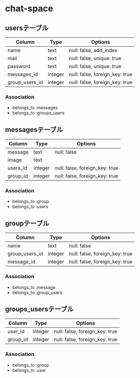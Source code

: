 # chat-space
 
## usersテーブル

|Column|Type|Options|
|------|----|-------|
|name|text|null: false, add_index|
|mail|text|null: false, unique: true|
|password|text|null: false, unique: true|
|messages_id|integer|null: false, foreign_key: true|
|group_users_id|integer|null: false, foreign_key: true|

### Association
- belongs_to :messages
- belongs_to :groups_users


## messagesテーブル

|Column|Type|Options|
|------|----|-------|
|message|text|null: false|
|image|text||
|users_id|integer|null: false, foreign_key: true|
|group_id|integer|null: false, foreign_key: true|

### Association
- belongs_to :group
- belongs_to :users


## groupテーブル

|Column|Type|Options|
|------|----|-------|
|name|text|null: false|
|group_users_id|integer|null: false, foreign_key: true|
|message_id|integer|null: false, foreign_key: true|

### Association
- belongs_to :message
- belongs_to :group_users

## groups_usersテーブル

|Column|Type|Options|
|------|----|-------|
|user_id|integer|null: false, foreign_key: true|
|group_id|integer|null: false, foreign_key: true|

### Association
- belongs_to :group
- belongs_to :user